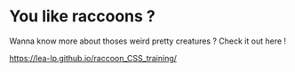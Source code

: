 # You like raccoons ? 

Wanna know more about thoses weird pretty creatures ? Check it out here !

https://lea-lp.github.io/raccoon_CSS_training/
